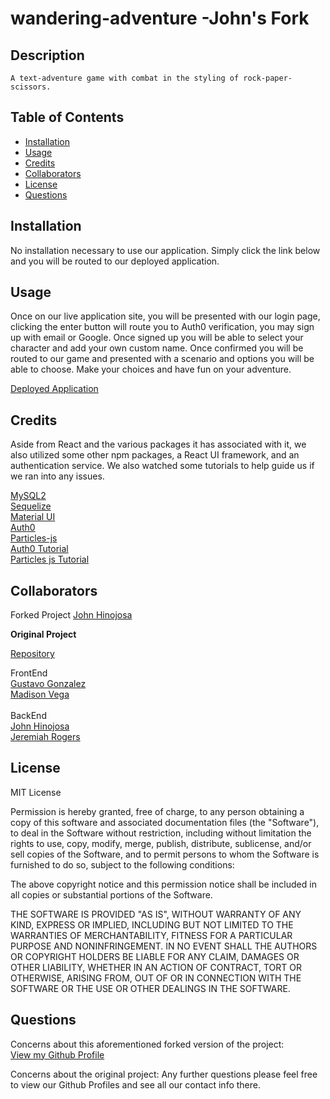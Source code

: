 # wandering-adventure -John's Fork

## Description

    A text-adventure game with combat in the styling of rock-paper-scissors.

## Table of Contents

- [Installation](#installation)
- [Usage](#usage)
- [Credits](#credits)
- [Collaborators](#collaborators)
- [License](#license)
- [Questions](#questions)

## Installation

No installation necessary to use our application. Simply click the link below and you will be routed to our deployed application.

## Usage

Once on our live application site, you will be presented with our login page, clicking the enter button will route you to Auth0 verification, you may sign up with email or Google. Once signed up you will be able to select your character and add your own custom name. Once confirmed you will be routed to our game and presented with a scenario and options you will be able to choose. Make your choices and have fun on your adventure.

[Deployed Application](https://wandering-inferno.herokuapp.com/)

## Credits

Aside from React and the various packages it has associated with it, we also utilized some other npm packages, a React UI framework, and an authentication service. We also watched some tutorials to help guide us if we ran into any issues.

[MySQL2](https://www.npmjs.com/package/mysql2)<br>
[Sequelize](https://www.npmjs.com/package/sequelize)<br>
[Material UI](https://material-ui.com/)<br>
[Auth0](https://auth0.com/)<br>
[Particles-js](https://www.npmjs.com/package/react-particles-js)<br>
[Auth0 Tutorial](https://www.youtube.com/watch?v=MqczHS3Z2bc&t=1065s&ab_channel=codeSTACKr)<br>
[Particles js Tutorial](https://www.youtube.com/watch?v=ordgGUgd2P0&ab_channel=BAE-BeingAverageEngineer)<br>

## Collaborators

Forked Project
[John Hinojosa](https://github.com/takolad)<br>

**Original Project**

[Repository](https://github.com/madison-vega/wandering-adventure)

FrontEnd  
[Gustavo Gonzalez](https://github.com/GonzalezG97)<br>
[Madison Vega](https://github.com/madison-vega)<br>  
BackEnd  
[John Hinojosa](https://github.com/takolad)<br>
[Jeremiah Rogers](https://github.com/jerogers8789)<br>

## License

MIT License

Permission is hereby granted, free of charge, to any person obtaining a copy
of this software and associated documentation files (the "Software"), to deal
in the Software without restriction, including without limitation the rights
to use, copy, modify, merge, publish, distribute, sublicense, and/or sell
copies of the Software, and to permit persons to whom the Software is
furnished to do so, subject to the following conditions:

The above copyright notice and this permission notice shall be included in all
copies or substantial portions of the Software.

THE SOFTWARE IS PROVIDED "AS IS", WITHOUT WARRANTY OF ANY KIND, EXPRESS OR
IMPLIED, INCLUDING BUT NOT LIMITED TO THE WARRANTIES OF MERCHANTABILITY,
FITNESS FOR A PARTICULAR PURPOSE AND NONINFRINGEMENT. IN NO EVENT SHALL THE
AUTHORS OR COPYRIGHT HOLDERS BE LIABLE FOR ANY CLAIM, DAMAGES OR OTHER
LIABILITY, WHETHER IN AN ACTION OF CONTRACT, TORT OR OTHERWISE, ARISING FROM,
OUT OF OR IN CONNECTION WITH THE SOFTWARE OR THE USE OR OTHER DEALINGS IN THE
SOFTWARE.

## Questions

Concerns about this aforementioned forked version of the project:  
[View my Github Profile](https://github.com/takolad)

Concerns about the original project:
Any further questions please feel free to view our Github Profiles and see all our contact info there.
